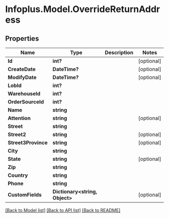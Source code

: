 # Infoplus.Model.OverrideReturnAddress
## Properties

Name | Type | Description | Notes
------------ | ------------- | ------------- | -------------
**Id** | **int?** |  | [optional] 
**CreateDate** | **DateTime?** |  | [optional] 
**ModifyDate** | **DateTime?** |  | [optional] 
**LobId** | **int?** |  | 
**WarehouseId** | **int?** |  | 
**OrderSourceId** | **int?** |  | 
**Name** | **string** |  | 
**Attention** | **string** |  | [optional] 
**Street** | **string** |  | 
**Street2** | **string** |  | [optional] 
**Street3Province** | **string** |  | [optional] 
**City** | **string** |  | 
**State** | **string** |  | [optional] 
**Zip** | **string** |  | 
**Country** | **string** |  | 
**Phone** | **string** |  | 
**CustomFields** | **Dictionary&lt;string, Object&gt;** |  | [optional] 

[[Back to Model list]](../README.md#documentation-for-models) [[Back to API list]](../README.md#documentation-for-api-endpoints) [[Back to README]](../README.md)

